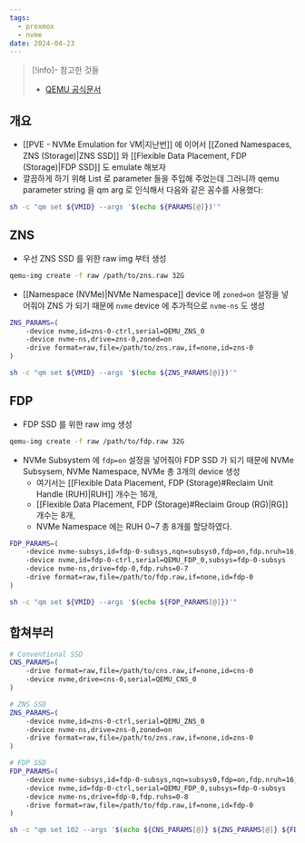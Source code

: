```yaml
---
tags:
  - proxmox
  - nvme
date: 2024-04-23
---
```

> [!info]- 참고한 것들
> - [QEMU 공식문서](https://qemu-project.gitlab.io/qemu/system/devices/nvme.html)

## 개요

- [[PVE - NVMe Emulation for VM|지난번]] 에 이어서 [[Zoned Namespaces, ZNS (Storage)|ZNS SSD]] 와 [[Flexible Data Placement, FDP (Storage)|FDP SSD]] 도 emulate 해보자
- 깔끔하게 하기 위해 List 로 parameter 들을 주입해 주었는데 그러니까 qemu parameter string 을 qm arg 로 인식해서 다음와 같은 꼼수를 사용했다:

```bash
sh -c "qm set ${VMID} --args '$(echo ${PARAMS[@]})'"
```

## ZNS

- 우선 ZNS SSD 를 위한 raw img 부터 생성

```bash
qemu-img create -f raw /path/to/zns.raw 32G
```

- [[Namespace (NVMe)|NVMe Namespace]] device 에 `zoned=on` 설정을 넣어줘야 ZNS 가 되기 때문에 `nvme` device 에 추가적으로 `nvme-ns` 도 생성

```bash
ZNS_PARAMS=(
	-device nvme,id=zns-0-ctrl,serial=QEMU_ZNS_0
	-device nvme-ns,drive=zns-0,zoned=on
	-drive format=raw,file=/path/to/zns.raw,if=none,id=zns-0
)

sh -c "qm set ${VMID} --args '$(echo ${ZNS_PARAMS[@]})'"
```

## FDP

- FDP SSD 를 위한 raw img 생성

```bash
qemu-img create -f raw /path/to/fdp.raw 32G
```

- NVMe Subsystem 에 `fdp=on` 설정을 넣어줘야 FDP SSD 가 되기 때문에 NVMe Subsysem, NVMe Namespace, NVMe 총 3개의 device 생성
	- 여기서는 [[Flexible Data Placement, FDP (Storage)#Reclaim Unit Handle (RUH)|RUH]] 개수는 16개,
	- [[Flexible Data Placement, FDP (Storage)#Reclaim Group (RG)|RG]] 개수는 8개,
	- NVMe Namespace 에는 RUH 0~7 총 8개를 할당하였다.

```bash
FDP_PARAMS=(
	-device nvme-subsys,id=fdp-0-subsys,nqn=subsys0,fdp=on,fdp.nruh=16,fdp.nrg=8
	-device nvme,id=fdp-0-ctrl,serial=QEMU_FDP_0,subsys=fdp-0-subsys
	-device nvme-ns,drive=fdp-0,fdp.ruhs=0-7
	-drive format=raw,file=/path/to/fdp.raw,if=none,id=fdp-0
)

sh -c "qm set ${VMID} --args '$(echo ${FDP_PARAMS[@]})'"
```

## 합쳐부러

```bash
# Conventional SSD
CNS_PARAMS=(
	-drive format=raw,file=/path/to/cns.raw,if=none,id=cns-0
	-device nvme,drive=cns-0,serial=QEMU_CNS_0
)

# ZNS SSD
ZNS_PARAMS=(
	-device nvme,id=zns-0-ctrl,serial=QEMU_ZNS_0
	-device nvme-ns,drive=zns-0,zoned=on
	-drive format=raw,file=/path/to/zns.raw,if=none,id=zns-0
)

# FDP SSD
FDP_PARAMS=(
	-device nvme-subsys,id=fdp-0-subsys,nqn=subsys0,fdp=on,fdp.nruh=16,fdp.nrg=8
	-device nvme,id=fdp-0-ctrl,serial=QEMU_FDP_0,subsys=fdp-0-subsys
	-device nvme-ns,drive=fdp-0,fdp.ruhs=0-8
	-drive format=raw,file=/path/to/fdp.raw,if=none,id=fdp-0
)

sh -c "qm set 102 --args '$(echo ${CNS_PARAMS[@]} ${ZNS_PARAMS[@]} ${FDP_PARAMS[@]})'"
```